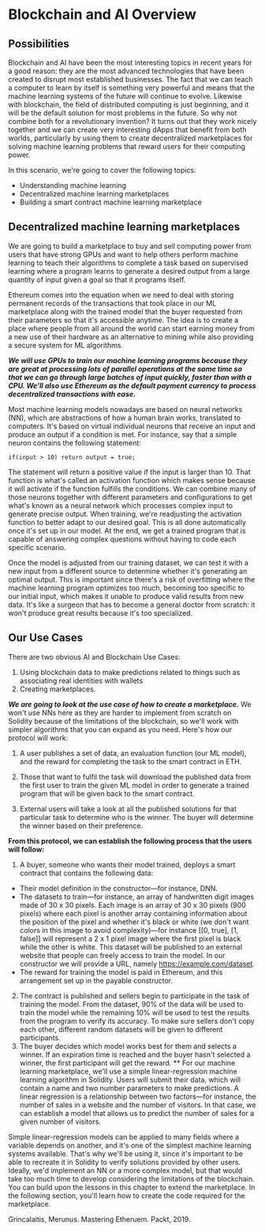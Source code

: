 # Blockchain and AI Overview
## Possibilities
Blockchain and AI have been the most interesting topics in recent years for a good reason: they are the most advanced technologies that have been created to disrupt most established businesses. The fact that we can teach a computer to learn by itself is something very powerful and means that the machine learning systems of the future will continue to evolve. Likewise with blockchain, the field of distributed computing is just beginning, and it will be the default solution for most problems in the future. So why not combine both for a revolutionary invention? It turns out that they work nicely together and we can create very interesting dApps that benefit from both worlds, particularly by using them to create decentralized marketplaces for solving machine learning problems that reward users for their computing power.

In this scenario, we're going to cover the following topics:

- Understanding machine learning
- Decentralized machine learning marketplaces
- Building a smart contract machine learning marketplace

## Decentralized machine learning marketplaces
We are going to build a marketplace to buy and sell computing power from users that have strong GPUs and want to help others perform machine learning to teach their algorithms to complete a task based on supervised learning where a program learns to generate a desired output from a large quantity of input given a goal so that it programs itself.

Ethereum comes into the equation when we need to deal with storing permanent records of the transactions that took place in our ML marketplace along with the trained model that the buyer requested from their parameters so that it's accessible anytime. The idea is to create a place where people from all around the world can start earning money from a new use of their hardware as an alternative to mining while also providing a secure system for ML algorithms.

**_We will use GPUs to train our machine learning programs because they are great at processing lots of parallel operations at the same time so that we can go through large batches of input quickly, faster than with a CPU. We'll also use Ethereum as the default payment currency to process decentralized transactions with ease._**

Most machine learning models nowadays are based on neural networks (NN), which are abstractions of how a human brain works, translated to computers. It's based on virtual individual neurons that receive an input and produce an output if a condition is met. For instance, say that a simple neuron contains the following statement:


`if(input > 10) return output = true;`

The statement will return a positive value if the input is larger than 10. That function is what's called an activation function which makes sense because it will activate if the function fulfills the conditions. We can combine many of those neurons together with different parameters and configurations to get what's known as a neural network which processes complex input to generate precise output. When training, we're readjusting the activation function to better adapt to our desired goal. This is all done automatically once it's set up in our model. At the end, we get a trained program that is capable of answering complex questions without having to code each specific scenario.

Once the model is adjusted from our training dataset, we can test it with a new input from a different source to determine whether it's generating an optimal output. This is important since there's a risk of overfitting where the machine learning program optimizes too much, becoming too specific to our initial input, which makes it unable to produce valid results from new data. It's like a surgeon that has to become a general doctor from scratch: it won't produce great results because it's too specialized.

## Our Use Cases
There are two obvious AI and Blockchain Use Cases:
1. Using blockchain data to make predictions related to things such as associating real identities with wallets
2. Creating marketplaces.  

**_We are going to look at the use case of how to create a marketplace._**
We won't use NNs here as they are harder to implement from scratch on Solidity because of the limitations of the blockchain, so we'll work with simpler algorithms that you can expand as you need. 
Here's how our protocol will work:

1. A user publishes a set of data, an evaluation function (our ML model), and the reward for completing the task to the smart contract in ETH.

2. Those that want to fulfil the task will download the published data from the first user to train the given ML model in order to generate a trained program that will be given back to the smart contract.

3. External users will take a look at all the published solutions for that particular task to determine who is the winner. The buyer will determine the winner based on their preference. 

**From this protocol, we can establish the following process that the users will follow:**

1. A buyer, someone who wants their model trained, deploys a smart contract that contains the following data:
- Their model definition in the constructor—for instance, DNN.
- The datasets to train—for instance, an array of handwritten digit images made of 30 x 30 pixels. Each image is an array of 30 x 30 pixels (900 pixels) where each pixel is another array containing information about the position of the pixel and whether it's black or white (we don't want colors in this image to avoid complexity)—for instance [[0, true], [1, false]] will represent a 2 x 1 pixel image where the first pixel is black while the other is white. This dataset will be published to an external website that people can freely access to train the model. In our constructor we will provide a URL, namely https://example.com/dataset.
- The reward for training the model is paid in Ethereum, and this arrangement set up in the payable constructor.
2. The contract is published and sellers begin to participate in the task of training the model. From the dataset, 90% of the data will be used to train the model while the remaining 10% will be used to test the results from the program to verify its accuracy. To make sure sellers don't copy each other, different random datasets will be given to different participants.
3. The buyer decides which model works best for them and selects a winner. If an expiration time is reached and the buyer hasn't selected a winner, the first participant will get the reward.
**
For our machine learning marketplace, we'll use a simple linear-regression machine learning algorithm in Solidity. Users will submit their data, which will contain a name and two number parameters to make predictions. A linear regression is a relationship between two factors—for instance, the number of sales in a website and the number of visitors. In that case, we can establish a model that allows us to predict the number of sales for a given number of visitors.

Simple linear-regression models can be applied to many fields where a variable depends on another, and it's one of the simplest machine learning systems available. That's why we'll be using it, since it's important to be able to recreate it in Solidity to verify solutions provided by other users. Ideally, we'd implement an NN or a more complex model, but that would take too much time to develop considering the limitations of the blockchain. You can build upon the lessons in this chapter to extend the marketplace. In the following section, you'll learn how to create the code required for the marketplace.

Grincalaitis, Merunus. Mastering Etheruem. Packt, 2019.
